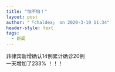 ```yaml
---
title: "怕不怕！"
layout: post
author: "「chaldea」 on 2020-3-10 11:34"
header-style: text
tags:
  - 新闻
---
```


<head></head>
<body>
  菲律宾新增确认14例累计确诊20例
 <br> 一天增加了233% ！！！
 <br>
</body>


